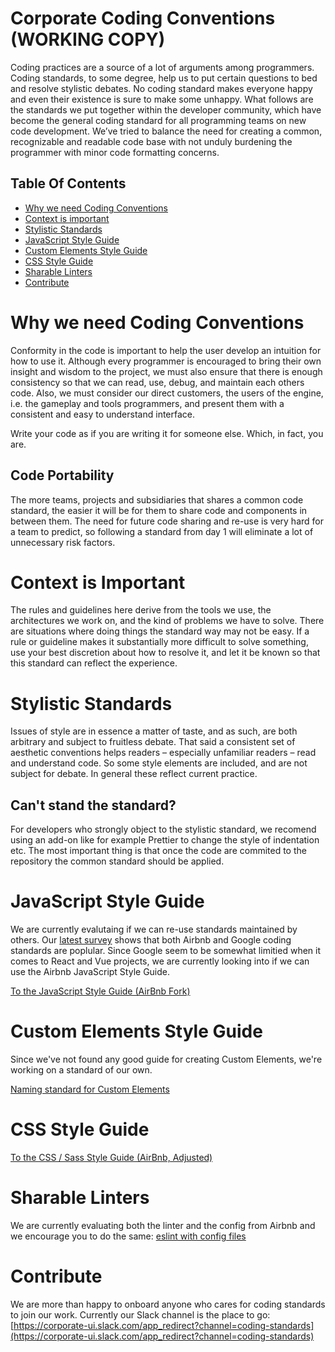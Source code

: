 # Corporate Coding Conventions (WORKING COPY)

Coding practices are a source of a lot of arguments among programmers. Coding standards, to some degree, help us to put certain questions to bed and resolve stylistic debates. No coding standard makes everyone happy and even their existence is sure to make some unhappy. What follows are the standards we put together within the developer community, which have become the general coding standard for all programming teams on new code development. We’ve tried to balance the need for creating a common, recognizable and readable code base with not unduly burdening the programmer with minor code formatting concerns.

## Table Of Contents

- [Why we need Coding Conventions](#why-we-need-coding-conventions)
- [Context is important](#context-is-important)
- [Stylistic Standards](#stylistic-standards)
- [JavaScript Style Guide](#javascript-style-guide)
- [Custom Elements Style Guide](#custom-elements-style-guide)
- [CSS Style Guide](#css-style-guide)
- [Sharable Linters](#sharable-linters)
- [Contribute](#contribute)
 
# Why we need Coding Conventions

Conformity in the code is important to help the user develop an intuition for how to use it. Although every programmer is encouraged to bring their own insight and wisdom to the project, we must also ensure that there is enough consistency so that we can read, use, debug, and maintain each others code. Also, we must consider our direct customers, the users of the engine, i.e. the gameplay and tools programmers, and present them with a consistent and easy to understand interface.

Write your code as if you are writing it for someone else. Which, in fact, you are.

## Code Portability

The more teams, projects and subsidiaries that shares a common code standard, the easier it will be for them to share code and components in between them. The need for future code sharing and re-use is very hard for a team to predict, so following a standard from day 1 will eliminate a lot of unnecessary risk factors. 

# Context is Important

The rules and guidelines here derive from the tools we use, the architectures we work on, and the kind of problems we have to solve. There are situations where doing things the standard way may not be easy. If a rule or guideline makes it substantially more difficult to solve something, use your best discretion about how to resolve it, and let it be known so that this standard can reflect the experience.

# Stylistic Standards

Issues of style are in essence a matter of taste, and as such, are both arbitrary and subject to fruitless debate. That said a consistent set of aesthetic conventions helps readers – especially unfamiliar readers – read and understand code.  So some style elements are included, and are not subject for debate.  In general these reflect current practice.

## Can't stand the standard?

For developers who strongly object to the stylistic standard, we recomend using an add-on like for example Prettier to change the style of indentation etc. The most important thing is that once the code are commited to the repository the common standard should be applied.

# JavaScript Style Guide

We are currently evalutaing if we can re-use standards maintained by others. Our [latest survey](https://scania.github.io/corporate-ui-docs/surveys/js-coding-standards/standards-results.html) shows that both Airbnb and Google coding standards are poplular. Since Google seem to be somewhat limitied when it comes to React and Vue projects, we are currently looking into if we can use the Airbnb JavaScript Style Guide.

[To the JavaScript Style Guide (AirBnb Fork)](https://github.com/scania/javascript)

# Custom Elements Style Guide

Since we've not found any good guide for creating Custom Elements, we're working on a standard of our own.

[Naming standard for Custom Elements](custom-elements-style-guide.md)

# CSS Style Guide

[To the CSS / Sass  Style Guide (AirBnb, Adjusted)](css-style-guide.md)

# Sharable Linters

We are currently evaluating both the linter and the config from Airbnb and we encourage you to do the same:
[eslint with config files](https://github.com/airbnb/javascript/tree/master/packages)

# Contribute

We are more than happy to onboard anyone who cares for coding standards to join our work. Currently our Slack channel is the place to go:
[https://corporate-ui.slack.com/app_redirect?channel=coding-standards](https://corporate-ui.slack.com/app_redirect?channel=coding-standards)
